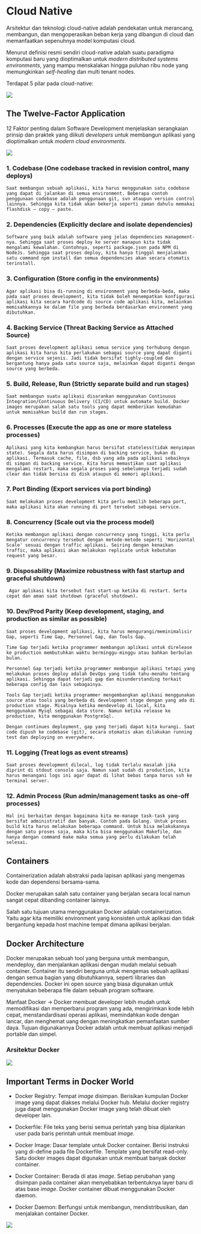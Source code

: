 <h1> Cloud Native </h1>

Arsitektur dan teknologi cloud-native adalah pendekatan untuk merancang, membangun, dan mengoperasikan beban kerja yang dibangun di cloud dan memanfaatkan sepenuhnya model komputasi cloud.

Menurut definisi resmi sendiri cloud-native adalah suatu paradigma komputasi baru yang dioptimalkan untuk *modern distributed systems environments*, yang mampu menskalakan hingga puluhan ribu node yang memungkinkan *self-healing* dan multi tenant nodes.

Terdapat 5 pilar pada cloud-native:

![]( ../day-8-cloud-native1/screenshot/cloud-native.png)

<h2> The Twelve-Factor Application </h2>

12 Faktor penting dalam Software Development menjelaskan serangkaian prinsip dan praktek yang diikuti *developers* untuk membangun aplikasi yang dioptimalkan untuk *modern cloud environments*. 

![]( ../day-8-cloud-native1/screenshot/twelve-factors.png)

<h3> 1. Codebase (One codebase tracked in revision control, many deploys) </h3>

    Saat membangun sebuah aplikasi, kita harus menggunakan satu codebase yang dapat di jalankan di semua environment. Beberapa contoh penggunaan codebase adalah penggunaan git, svn ataupun version control lainnya. Sehingga kita tidak akan bekerja seperti zaman dahulu memakai flashdisk — copy — paste.

<h3> 2. Dependencies (Explicitly declare and isolate dependencies) </h3>

    Software yang baik adalah software yang jelas dependencies management-nya. Sehingga saat proses deploy ke server manapun kita tidak mengalami kewalahan. Contohnya, seperti package.json pada NPM di NodeJs. Sehingga saat proses deploy, kita hanya tinggal menjalankan satu command npm install dan semua dependencies akan secara otomatis terinstall.

<h3> 3. Configuration (Store config in the environments) </h3>

    
    Agar aplikasi bisa di-running di environment yang berbeda-beda, maka pada saat proses development, kita tidak boleh menempatkan konfigurasi aplikasi kita secara hardcode di source code aplikasi kita, melainkan memisahkannya ke dalam file yang berbeda berdasarkan environment yang dibutuhkan.

<h3> 4. Backing Service (Threat Backing Service as Attached Source) </h3>

    Saat proses development aplikasi semua service yang terhubung dengan aplikasi kita harus kita perlakukan sebagai source yang dapat diganti dengan service sejenis. Jadi tidak bersifat tighly-coupled dan bergantung hanya pada satu source saja, melainkan dapat diganti dengan source yang berbeda.

<h3> 5. Build, Release, Run (Strictly separate build and run stages) </h3>

    Saat membangun suatu aplikasi disarankan menggunakan Continuous Integration/Continuous Delivery (CI/CD) untuk automate build. Docker images merupakan salah satu tools yang dapat memberikan kemudahan untuk memisahkan build dan run stages.

<h3> 6. Processes (Execute the app as one or more stateless processes) </h3>

    Aplikasi yang kita kembangkan harus bersifat stateless(tidak menyimpan state). Segala data harus disimpan di backing service, bukan di aplikasi. Termasuk cache, file, dsb yang ada pada aplikasi sebaiknya di simpan di backing service. Kita harus memastikan saat aplikasi mengalami restart, maka segala proses yang sebelumnya terjadi sudah clear dan tidak bersisa di disk ataupun di memori aplikasi.

<h3> 7. Port Binding (Export services via port binding) </h3>

    Saat melakukan proses development kita perlu memilih beberapa port, maka aplikasi kita akan running di port tersebut sebagai service. 

<h3> 8. Concurrency (Scale out via the process model) </h3>

    Ketika membangun aplikasi dengan concurrency yang tinggi, kita perlu mengatur concurrency tersebut dengan metode-metode seperti 'Horizontal Scale' sesuai dengan traffic aplikasi. Seiring dengan kenaikan traffic, maka aplikasi akan melakukan replicate untuk kebutuhan request yang besar.

<h3> 9. Disposability (Maximize robustness with fast startup and graceful shutdown) </h3>

     Agar aplikasi kita tersebut fast start-up ketika di restart. Serta cepat dan aman saat shutdown (graceful shutdown).

<h3> 10. Dev/Prod Parity (Keep development, staging, and production as similar as possible) </h3>

    Saat proses development aplikasi, kita harus mengurangi/meminimalisir Gap, seperti Time Gap, Personnel Gap, dan Tools Gap.
    
    Time Gap terjadi ketika programmer membangun aplikasi untuk direlease ke production membutuhkan waktu berminggu-minggu atau bahkan berbulan bulan.

    Personnel Gap terjadi ketika programmer membangun aplikasi tetapi yang melakukan proses deploy adalah DevOps yang tidak tahu-menahu tentang aplikasi. Sehingga dapat terjadi gap dan misunderstanding terkait beberapa config dan lain sebagainya.

    Tools Gap terjadi ketika programmer mengembangkan aplikasi menggunakan source atau tools yang berbeda di development stage dengan yang ada di production stage. Misalnya ketika mendevelop di local, kita menggunakan Mysql sebagai data store. Namun ketika release ke production, kita menggunakan PostgreSql.

    Dengan continues deployment, gap yang terjadi dapat kita kurangi. Saat code dipush ke codebase (git), secara otomatis akan dilakukan running test dan deploying on everywhere.

<h3> 11. Logging (Treat logs as event streams) </h3>

    Saat proses development dilocal, log tidak terlalu masalah jika diprint di stdout console saja. Namun saat sudah di production, kita harus menangani logs ini agar dapat di lihat bebas tanpa harus ssh ke terminal server.

<h3> 12. Admin Process (Run admin/management tasks as one-off processes) </h3>

    Hal ini berkaitan dengan bagaimana kita me-manage task-task yang bersifat administratif dan banyak. Contoh pada Golang. Untuk proses build kita harus melakukan beberapa command. Untuk bisa melakukannya dengan satu proses saja, maka kita bisa menggunakan Makefile, dan hanya dengan command make maka semua yang perlu dilakukan telah selesai.

<h2> Containers </h2>

Containerization adalah abstraksi pada lapisan aplikasi yang mengemas kode dan dependensi bersama-sama.

Docker merupakan salah satu container yang berjalan secara local namun sangat cepat dibanding container lainnya.

Salah satu tujuan utama menggunakan Docker adalah containerization. Yaitu agar kita memiliki environment yang konsisten untuk aplikasi dan tidak bergantung kepada host machine tempat dimana aplikasi berjalan.

<h2> Docker Architecture </h2>

Docker merupakan sebuah tool yang berguna untuk membangun, mendeploy, dan menjalankan aplikasi dengan mudah melalui sebuah container. Container itu sendiri berguna untuk mengemas sebuah aplikasi dengan semua bagian yang dibutuhkannya, seperti libraries dan dependencies. Docker ini open source yang biasa digunakan untuk menyatukan beberapa file dalam sebuah program software.

Manfaat Docker -> Docker membuat developer lebih mudah untuk memodifikasi dan memperbarui program yang ada, mengirimkan kode lebih cepat, menstandardisasi operasi aplikasi, memindahkan kode dengan lancar, dan menghemat uang dengan meningkatkan pemanfaatan sumber daya. Tujuan digunakannya Docker adalah untuk membuat aplikasi menjadi portable dan simpel.

<h3> Arsitektur Docker </h3>

![]( ../day-8-cloud-native1/screenshot/arsitektur-docker.png)

<h2> Important Terms in Docker World </h2>

* Docker Registry: Tempat *image* disimpan. Berisikan kumpulan Docker image yang dapat diakses melalui Docker hub. Melalui docker registry juga dapat menggunakan Docker image yang telah dibuat oleh developer lain.

* Dockerfile: File teks yang berisi semua perintah yang bisa dijalankan user pada baris perintah untuk membuat *image*. 

* Docker Image: Dasar template untuk Docker container. Berisi instruksi yang di-define pada file Dockerfile. Template yang bersifat read-only. Satu docker images dapat digunakan untuk membuat banyak docker container.

* Docker Container: Berada di atas *image*. Setiap perubahan yang disimpan pada container akan menyebabkan terbentuknya layer baru di atas base *image*. Docker container dibuat menggunakan Docker daemon.

* Docker Daemon: Berfungsi untuk membangun, mendistribusikan, dan menjalakan container Docker.

![]( ../day-8-cloud-native1/screenshot/docker.png)